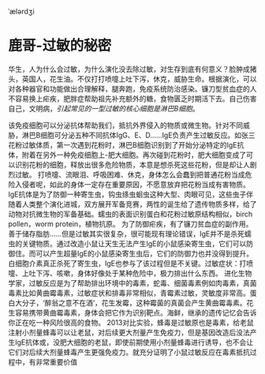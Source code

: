 ˈælərdʒi
# 鹿哥-过敏的秘密
华生，人为什么会过敏，为什么演化没去除过敏，对生存到底有何意义？脸肿成猪头，英国人，花生油。不仅打打喷嚏上吐下泻，休克，威胁生命。根据演化，可以对各种器官和功能做出合理解释，腿奔跑，免疫系统防治感染。镰刀型贫血症的人不容易换上疟疾，肥胖症帮助祖先补充额外的糖，食物匮乏时期活下去。自己伤害自己，文明病，*引起常见的一型过敏的核心细胞是淋巴B细胞*。

该免疫细胞可以分泌抗体帮助我们，抵抗外界侵入的物质或微生物。针对不同威胁，淋巴B细胞可分泌五种不同抗体IgG、E、D……IgE负责产生过敏反应。如张三花粉过敏体质，第一次遇到花粉时，淋巴B细胞识别到了开始分泌特定的IgE抗体，附着在另外一种免疫细胞上-肥大细胞。再次碰到花粉时，肥大细胞变成了可以识别花粉的细胞，释放出很多危险物质，本意是想杀死这些花粉，但是却让人剧烈过敏。
打喷嚏、流眼泪、呼吸困难、休克，身体怎么会蠢到把普通花粉当成危险入侵者呢，如此的身体一定存在重要原因，不愿意放弃把花粉当成有害物质。IgE抗体是为了防御一种寄生虫，钩虫绦虫蛔虫这种大型、肉眼可见，这些虫子伴随着人类整个演化进城，双方展开军备竞赛，两性的诞生给了遗传物质多样，给了动物对抗微生物的军备基础。蠕虫的表面识别蛋白和花粉过敏原结构相似，birch pollen，worm protein，植物抗原。
为了防御疟疾，有了镰刀贫血症的副作用。善于储存脂肪……但是过敏其实很复杂，很可能现有理论错误，IgE并不是杀死蠕虫的关键物质。通过改造小鼠让天生无法产生IgE的小鼠感染寄生虫，它们可以防御住。而可以产生超量IgE的小鼠感染寄生虫后，它们的防御力也并没得到提升。白细胞介素真正杀死了寄生虫，IgE也参与了该过程但是不关键。过敏症状：打喷嚏、上吐下泻、咳嗽，身体好像处于某种危险中，极力排出什么东西。
进化生物学家，过敏反应是为了帮助排出环境中的毒素，蛇毒、细菌毒素例如肉毒素，真菌毒素比如黄曲霉毒素，过敏症状和排毒非常相似，青霉素过敏，灵敏度非常高。蛋白大分子，‘醉翁之意不在酒’，花生发霉，这种霉菌的真菌会产生黄曲霉毒素。花生容易携带黄曲霉毒素，身体会把它作为识别靶点。海鲜，继承的遗传记忆会告诉你正在吃一种风险很高的食物。
2013对比实验，蜂毒是过敏原也是毒素，给老鼠注射小剂量蜂毒可以让老鼠，对后续更大剂量产生免疫力，但是基因改造后没法产生IgE抗体或，没肥大细胞的老鼠，即使前期使用小剂量蜂毒进行诱导，也不会让它们对后续大剂量蜂毒产生更强免疫力。就充分证明了小鼠过敏反应在毒素抵抗过程中，有非常重要价值
